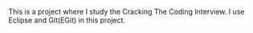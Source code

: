 This is a project where I study the Cracking The Coding Interview.
I use Eclipse and Git(EGit) in this project.